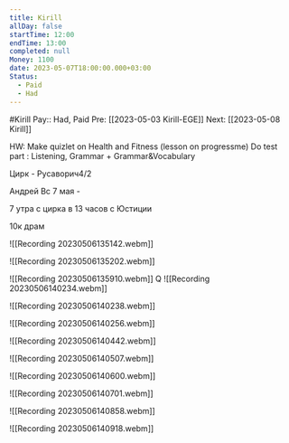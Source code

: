 ```yaml
---
title: Kirill
allDay: false
startTime: 12:00
endTime: 13:00
completed: null
Money: 1100
date: 2023-05-07T18:00:00.000+03:00
Status:
  - Paid
  - Had
---
```

#Kirill 
Pay:: Had, Paid
Pre: [[2023-05-03 Kirill-EGE]]
Next: [[2023-05-08 Kirill]]

HW: Make quizlet on Health and Fitness (lesson on progressme)
Do test part : Listening, Grammar + Grammar&Vocabulary

Цирк - Русаворич4/2

Андрей Вс 7 мая - 

7 утра с цирка
в 13 часов с Юстиции 

10к драм

![[Recording 20230506135142.webm]]

![[Recording 20230506135202.webm]]

![[Recording 20230506135910.webm]]
Q
![[Recording 20230506140234.webm]]

![[Recording 20230506140238.webm]]

![[Recording 20230506140256.webm]]

![[Recording 20230506140442.webm]]

![[Recording 20230506140507.webm]]

![[Recording 20230506140600.webm]]

![[Recording 20230506140701.webm]]

![[Recording 20230506140858.webm]]

![[Recording 20230506140918.webm]]
